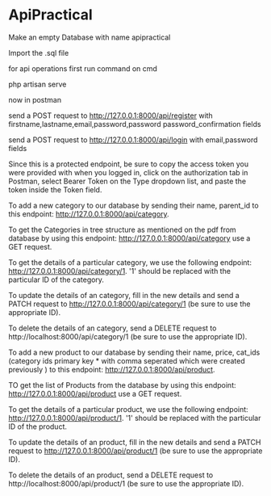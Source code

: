 # ApiPractical
 
Make an empty Database with name apipractical

Import the .sql file 

for api operations first run command on cmd 

php artisan serve

now in postman 

send a POST request to http://127.0.0.1:8000/api/register with firstname,lastname,email,password,password password_confirmation fields 

send a POST request to http://127.0.0.1:8000/api/login with email,password fields

Since this is a protected endpoint, be sure to copy the access token you were provided with when you logged in, click on the authorization tab in Postman, select Bearer Token on the Type dropdown list, and paste the token inside the Token field.

To add a new category to our database by sending their name, parent_id to this endpoint: http://127.0.0.1:8000/api/category.

To get the Categories in tree structure as mentioned on the pdf from database by using this endpoint: http://127.0.0.1:8000/api/category use a GET request.

To get the details of a particular category, we use the following endpoint: http://127.0.0.1:8000/api/category/1. '1' should be replaced with the particular ID of the category.

To update the details of an category, fill in the new details and send a PATCH request to http://127.0.0.1:8000/api/category/1 (be sure to use the appropriate ID).

To delete the details of an category, send a DELETE request to http://localhost:8000/api/category/1 (be sure to use the appropriate ID).



To add a new product to our database by sending their name, price, cat_ids (category ids primary key * with comma seperated which were created previously ) to this endpoint: http://127.0.0.1:8000/api/product.

TO get the list of Products from the database by using this endpoint: http://127.0.0.1:8000/api/product use a GET request.

To get the details of a particular product, we use the following endpoint: http://127.0.0.1:8000/api/product/1. '1' should be replaced with the particular ID of the product.

To update the details of an product, fill in the new details and send a PATCH request to http://127.0.0.1:8000/api/product/1 (be sure to use the appropriate ID).

To delete the details of an product, send a DELETE request to http://localhost:8000/api/product/1 (be sure to use the appropriate ID).




